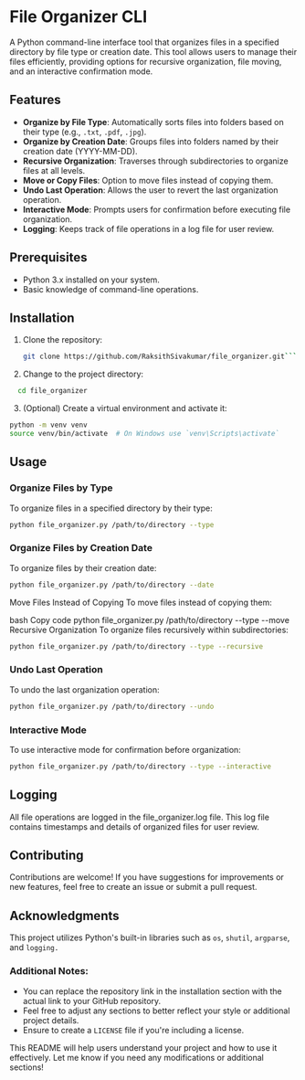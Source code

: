 # File Organizer CLI

A Python command-line interface tool that organizes files in a specified directory by file type or creation date. This tool allows users to manage their files efficiently, providing options for recursive organization, file moving, and an interactive confirmation mode.

## Features

- **Organize by File Type**: Automatically sorts files into folders based on their type (e.g., `.txt`, `.pdf`, `.jpg`).
- **Organize by Creation Date**: Groups files into folders named by their creation date (YYYY-MM-DD).
- **Recursive Organization**: Traverses through subdirectories to organize files at all levels.
- **Move or Copy Files**: Option to move files instead of copying them.
- **Undo Last Operation**: Allows the user to revert the last organization operation.
- **Interactive Mode**: Prompts users for confirmation before executing file organization.
- **Logging**: Keeps track of file operations in a log file for user review.

## Prerequisites

- Python 3.x installed on your system.
- Basic knowledge of command-line operations.

## Installation

1. Clone the repository:

   ```bash
   git clone https://github.com/RaksithSivakumar/file_organizer.git```

2. Change to the project directory:

  ``` bash 
    cd file_organizer 
```

3. (Optional) Create a virtual environment and activate it:
``` bash 
python -m venv venv
source venv/bin/activate  # On Windows use `venv\Scripts\activate`
```
## Usage

### Organize Files by Type

To organize files in a specified directory by their type:
``` bash 
python file_organizer.py /path/to/directory --type
```

### Organize Files by Creation Date

To organize files by their creation date:

``` bash 
python file_organizer.py /path/to/directory --date
```
Move Files Instead of Copying
To move files instead of copying them:

bash
Copy code
python file_organizer.py /path/to/directory --type --move
Recursive Organization
To organize files recursively within subdirectories:

```bash
python file_organizer.py /path/to/directory --type --recursive
```
### Undo Last Operation
To undo the last organization operation:

```bash
python file_organizer.py /path/to/directory --undo
```
### Interactive Mode
To use interactive mode for confirmation before organization:

```bash
python file_organizer.py /path/to/directory --type --interactive
```
## Logging

All file operations are logged in the file_organizer.log file. This log file contains timestamps and details of organized files for user review.

## Contributing
Contributions are welcome! If you have suggestions for improvements or new features, feel free to create an issue or submit a pull request.

## Acknowledgments
This project utilizes Python's built-in libraries such as ```os```, ```shutil```, ```argparse```, and ```logging.```

### **Additional Notes**:
- You can replace the repository link in the installation section with the actual link to your GitHub repository.
- Feel free to adjust any sections to better reflect your style or additional project details.
- Ensure to create a `LICENSE` file if you're including a license.

This README will help users understand your project and how to use it effectively. Let me know if you need any modifications or additional sections!
